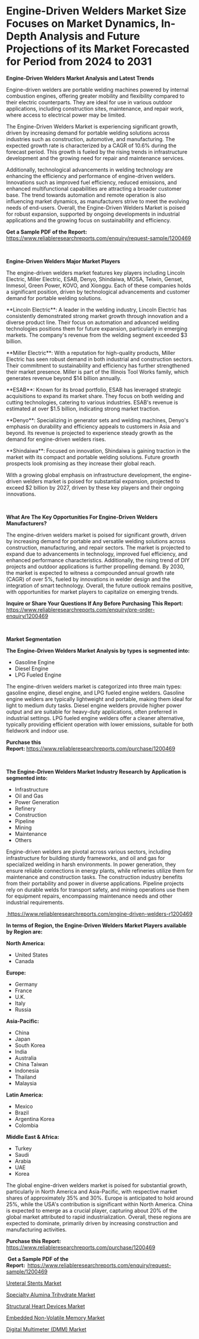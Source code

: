 <p><h1>Engine-Driven Welders Market Size Focuses on Market Dynamics, In-Depth Analysis and Future Projections of its Market Forecasted for Period from 2024 to 2031</h1></p><p><strong>Engine-Driven Welders Market Analysis and Latest Trends</strong></p>
<p><p>Engine-driven welders are portable welding machines powered by internal combustion engines, offering greater mobility and flexibility compared to their electric counterparts. They are ideal for use in various outdoor applications, including construction sites, maintenance, and repair work, where access to electrical power may be limited.</p><p>The Engine-Driven Welders Market is experiencing significant growth, driven by increasing demand for portable welding solutions across industries such as construction, automotive, and manufacturing. The expected growth rate is characterized by a CAGR of 10.6% during the forecast period. This growth is fueled by the rising trends in infrastructure development and the growing need for repair and maintenance services.</p><p>Additionally, technological advancements in welding technology are enhancing the efficiency and performance of engine-driven welders. Innovations such as improved fuel efficiency, reduced emissions, and enhanced multifunctional capabilities are attracting a broader customer base. The trend towards automation and remote operation is also influencing market dynamics, as manufacturers strive to meet the evolving needs of end-users. Overall, the Engine-Driven Welders Market is poised for robust expansion, supported by ongoing developments in industrial applications and the growing focus on sustainability and efficiency.</p></p>
<p><strong>Get a Sample PDF of the Report:&nbsp;</strong> <a href="https://www.reliableresearchreports.com/enquiry/request-sample/1200469">https://www.reliableresearchreports.com/enquiry/request-sample/1200469</a></p>
<p>&nbsp;</p>
<p><strong>Engine-Driven Welders Major Market Players</strong></p>
<p><p>The engine-driven welders market features key players including Lincoln Electric, Miller Electric, ESAB, Denyo, Shindaiwa, MOSA, Telwin, Genset, Inmesol, Green Power, KOVO, and Xionggu. Each of these companies holds a significant position, driven by technological advancements and customer demand for portable welding solutions.</p><p>**Lincoln Electric**: A leader in the welding industry, Lincoln Electric has consistently demonstrated strong market growth through innovation and a diverse product line. Their focus on automation and advanced welding technologies positions them for future expansion, particularly in emerging markets. The company's revenue from the welding segment exceeded $3 billion.</p><p>**Miller Electric**: With a reputation for high-quality products, Miller Electric has seen robust demand in both industrial and construction sectors. Their commitment to sustainability and efficiency has further strengthened their market presence. Miller is part of the Illinois Tool Works family, which generates revenue beyond $14 billion annually.</p><p>**ESAB**: Known for its broad portfolio, ESAB has leveraged strategic acquisitions to expand its market share. They focus on both welding and cutting technologies, catering to various industries. ESAB's revenue is estimated at over $1.5 billion, indicating strong market traction.</p><p>**Denyo**: Specializing in generator sets and welding machines, Denyo's emphasis on durability and efficiency appeals to customers in Asia and beyond. Its revenue is projected to experience steady growth as the demand for engine-driven welders rises.</p><p>**Shindaiwa**: Focused on innovation, Shindaiwa is gaining traction in the market with its compact and portable welding solutions. Future growth prospects look promising as they increase their global reach.</p><p>With a growing global emphasis on infrastructure development, the engine-driven welders market is poised for substantial expansion, projected to exceed $2 billion by 2027, driven by these key players and their ongoing innovations.</p></p>
<p>&nbsp;</p>
<p><strong>What Are The Key Opportunities For Engine-Driven Welders Manufacturers?</strong></p>
<p><p>The engine-driven welders market is poised for significant growth, driven by increasing demand for portable and versatile welding solutions across construction, manufacturing, and repair sectors. The market is projected to expand due to advancements in technology, improved fuel efficiency, and enhanced performance characteristics. Additionally, the rising trend of DIY projects and outdoor applications is further propelling demand. By 2030, the market is expected to witness a compounded annual growth rate (CAGR) of over 5%, fueled by innovations in welder design and the integration of smart technology. Overall, the future outlook remains positive, with opportunities for market players to capitalize on emerging trends.</p></p>
<p><strong>Inquire or Share Your Questions If Any Before Purchasing This Report:</strong> <a href="https://www.reliableresearchreports.com/enquiry/pre-order-enquiry/1200469">https://www.reliableresearchreports.com/enquiry/pre-order-enquiry/1200469</a></p>
<p>&nbsp;</p>
<p><strong>Market Segmentation</strong></p>
<p><strong>The Engine-Driven Welders Market Analysis by types is segmented into:</strong></p>
<p><ul><li>Gasoline Engine</li><li>Diesel Engine</li><li>LPG Fueled Engine</li></ul></p>
<p><p>The engine-driven welders market is categorized into three main types: gasoline engine, diesel engine, and LPG fueled engine welders. Gasoline engine welders are typically lightweight and portable, making them ideal for light to medium duty tasks. Diesel engine welders provide higher power output and are suitable for heavy-duty applications, often preferred in industrial settings. LPG fueled engine welders offer a cleaner alternative, typically providing efficient operation with lower emissions, suitable for both fieldwork and indoor use.</p></p>
<p><strong>Purchase this Report:&nbsp;</strong><a href="https://www.reliableresearchreports.com/purchase/1200469">https://www.reliableresearchreports.com/purchase/1200469</a></p>
<p>&nbsp;</p>
<p><strong>The Engine-Driven Welders Market Industry Research by Application is segmented into:</strong></p>
<p><ul><li>Infrastructure</li><li>Oil and Gas</li><li>Power Generation</li><li>Refinery</li><li>Construction</li><li>Pipeline</li><li>Mining</li><li>Maintenance</li><li>Others</li></ul></p>
<p><p>Engine-driven welders are pivotal across various sectors, including infrastructure for building sturdy frameworks, and oil and gas for specialized welding in harsh environments. In power generation, they ensure reliable connections in energy plants, while refineries utilize them for maintenance and construction tasks. The construction industry benefits from their portability and power in diverse applications. Pipeline projects rely on durable welds for transport safety, and mining operations use them for equipment repairs, encompassing maintenance needs and other industrial requirements.</p></p>
<p><a href="https://www.reliableresearchreports.com/engine-driven-welders-r1200469">&nbsp;https://www.reliableresearchreports.com/engine-driven-welders-r1200469</a></p>
<p><strong>In terms of Region, the Engine-Driven Welders Market Players available by Region are:</strong></p>
<p>
    <p> <strong> North America: </strong>
        <ul>
            <li>United States</li>
            <li>Canada</li>
        </ul>
        </p> 
    <p> <strong> Europe: </strong>
        <ul>
            <li>Germany</li>
            <li>France</li>
            <li>U.K.</li>
            <li>Italy</li>
            <li>Russia</li>
        </ul>
        </p> 
    <p> <strong> Asia-Pacific: </strong>
        <ul>
            <li>China</li>
            <li>Japan</li>
            <li>South Korea</li>
            <li>India</li>
            <li>Australia</li>
            <li>China Taiwan</li>
            <li>Indonesia</li>
            <li>Thailand</li>
            <li>Malaysia</li>
        </ul>
        </p> 
    <p> <strong> Latin America: </strong>
        <ul>
            <li>Mexico</li>
            <li>Brazil</li>
            <li>Argentina Korea</li>
            <li>Colombia</li>
        </ul>
        </p> 
    <p> <strong> Middle East & Africa: </strong>
        <ul>
            <li>Turkey</li>
            <li>Saudi</li>
            <li>Arabia</li>
            <li>UAE</li>
            <li>Korea</li>
        </ul>
    </p>
    </p>
<p><p>The global engine-driven welders market is poised for substantial growth, particularly in North America and Asia-Pacific, with respective market shares of approximately 35% and 30%. Europe is anticipated to hold around 25%, while the USA's contribution is significant within North America. China is expected to emerge as a crucial player, capturing about 20% of the global market attributed to rapid industrialization. Overall, these regions are expected to dominate, primarily driven by increasing construction and manufacturing activities.</p></p>
<p><strong>Purchase this Report: </strong><a href="https://www.reliableresearchreports.com/purchase/1200469">https://www.reliableresearchreports.com/purchase/1200469</a></p>
<p>&nbsp;<strong>Get a Sample PDF of the Report:&nbsp;&nbsp;</strong><a href="https://www.reliableresearchreports.com/enquiry/request-sample/1200469">https://www.reliableresearchreports.com/enquiry/request-sample/1200469</a></p>
<p><strong></strong></p>
<p><p><a href="https://www.linkedin.com/pulse/strategic-roadmap-success-global-ureteral-stents-market-analysis2024-3whbc?trackingId=jLN1BsLcSm%2BwmtXzG%2B99ZQ%3D%3D">Ureteral Stents Market</a></p><p><a href="https://issuu.com/reportprime-2/docs/specialty-alumina-trihydrate-market_d822c555a511c8">Specialty Alumina Trihydrate Market</a></p><p><a href="https://www.linkedin.com/pulse/structural-heart-devices-market-research-report-exploring-size-84mie?trackingId=p%2B2m8JUGQ1SMp9D45h8Dxw%3D%3D">Structural Heart Devices Market</a></p><p><a href="https://github.com/KamrulHadi87/Market-Research-Report-List-1/blob/main/embedded-non-volatile-memory-market.md">Embedded Non-Volatile Memory Market</a></p><p><a href="https://github.com/ChiragRp1/Market-Research-Report-List-6/blob/main/digital-multimeter-dmm-market.md">Digital Multimeter (DMM) Market</a></p></p>